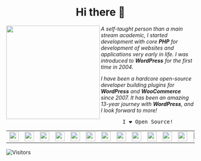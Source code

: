 <h1 align="center">Hi there 👋</h1>

<p>
<img  align="left" width="250px" src="https://s2.do-spaces.com/2020/Jul/11/1594444600-183.jpg" />

_A self-taught person than a main stream academic, I started development with core **PHP** for development of websites and applications very early in life. I was introduced to **WordPress** for the first time in 2004._

_I have been a hardcore open-source developer building plugins for **WordPress** and **WooCommerce** since 2007. It has been an amazing 13-year journey with **WordPress**, and I look forward to more!_

</p>


<p  align="center"><samp align="center">I ❤️ Open Source!</samp></p>




<table align="center">
  <tr>
  <td><a href="https://sva.onl/twitter"><img width="25px" src="https://cdn.svarun.dev/social/twitter.svg"/></a></td>
<td><a href="https://sva.onl/facebook"><img width="25px" src="https://cdn.svarun.dev/social/facebook.svg"/></a></td>
<td><a href="https://sva.onl/gmail"><img width="25px" src="https://cdn.svarun.dev/social/gmail.svg"/></a></td>
<td><a href="https://sva.onl/instagram"><img width="25px" src="https://cdn.svarun.dev/social/instagram.svg"/></a></td>
<td><a href="https://sva.onl/paypal"><img width="25px" src="https://cdn.svarun.dev/social/paypal.svg"/></a></td>
<td><a href="https://sva.onl/skype"><img width="25px" src="https://cdn.svarun.dev/social/skype.svg"/></a></td>
<td><a href="https://sva.onl/envato"><img width="25px" src="https://cdn.svarun.dev/social/envato.svg"/></a></td>
<td><a href="https://sva.onl/linkedin"><img width="25px" src="https://cdn.svarun.dev/social/linkedin.svg"/></a></td>
<td><a href="https://sva.onl/messenger"><img width="25px" src="https://cdn.svarun.dev/social/messenger.svg"/></a></td>
<td><a href="https://sva.onl/quora"><img width="25px" src="https://cdn.svarun.dev/social/quora.svg"/></a></td>
<td><a href="https://sva.onl/reddit"><img width="25px" src="https://cdn.svarun.dev/social/reddit.svg"/></a></td>
<td><a href="https://sva.onl/soundcloud"><img width="25px" src="https://cdn.svarun.dev/social/soundcloud.svg"/></a></td>
<td><a href="https://sva.onl/spotify"><img width="25px" src="https://cdn.svarun.dev/social/spotify.svg"/></a></td>
<td><a href="https://sva.onl/telegram"><img width="25px" src="https://cdn.svarun.dev/social/telegram.svg"/></a></td>
<td><a href="https://sva.onl/wordpress"><img width="25px" src="https://cdn.svarun.dev/social/wordpress.svg"/></a></td>
<td><a href="https://sva.onl/youtube"><img width="25px" src="https://cdn.svarun.dev/social/youtube.svg"/></a></td>
  </tr>
</table>

![Visitors](https://visitor-badge.glitch.me/badge?page_id=varunsridharan.varunsridharan)
